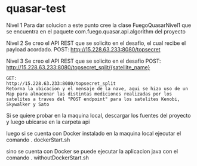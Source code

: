 # quasar-test

Nivel 1
Para dar solucion a este punto cree la clase FuegoQuasarNivel1 que se encuentra en el paquete com.fuego.quasar.api.algorithm del proyecto

Nivel 2 
Se creo el API REST que se solicito en el desafio, el cual recibe el payload acordado.
   POST:
   http://15.228.63.233:8080/topsecret 

Nivel 3
Se creo el API REST que se solicito en el desafio
    POST:
    http://15.228.63.233:8080/topsecret_split/{satellite_name} 

    GET:
    http://15.228.63.233:8080/topsecret_split  
    Retorna la ubicacion y el mensaje de la nave, aqui se hizo uso de un Map para almacenar las distintas mediciones realizadas por los 
    satelites a traves del "POST endpoint" para los satelites Kenobi, Skywalker y Sato

Si se quiere probar en la maquina local, descargar los fuentes del proyecto y luego ubicarse en la carpeta api 

luego si se cuenta con Docker instalado en la maquina local ejecutar el comando
  . dockerStart.sh

sino se cuenta con Docker se puede ejecutar la aplicacion java con el comando
  . withoutDockerStart.sh
    
    
